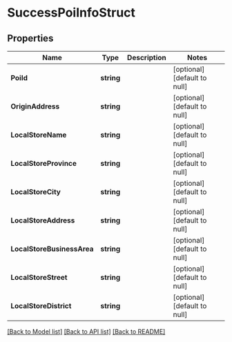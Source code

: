 # SuccessPoiInfoStruct

## Properties
Name | Type | Description | Notes
------------ | ------------- | ------------- | -------------
**PoiId** | **string** |  | [optional] [default to null]
**OriginAddress** | **string** |  | [optional] [default to null]
**LocalStoreName** | **string** |  | [optional] [default to null]
**LocalStoreProvince** | **string** |  | [optional] [default to null]
**LocalStoreCity** | **string** |  | [optional] [default to null]
**LocalStoreAddress** | **string** |  | [optional] [default to null]
**LocalStoreBusinessArea** | **string** |  | [optional] [default to null]
**LocalStoreStreet** | **string** |  | [optional] [default to null]
**LocalStoreDistrict** | **string** |  | [optional] [default to null]

[[Back to Model list]](../README.md#documentation-for-models) [[Back to API list]](../README.md#documentation-for-api-endpoints) [[Back to README]](../README.md)


